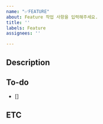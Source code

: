 ```yaml
---
name: "✅FEATURE"
about: Feature 작업 사항을 입력해주세요.
title: ''
labels: Feature
assignees: ''

---
```


## Description

## To-do
- []

## ETC
